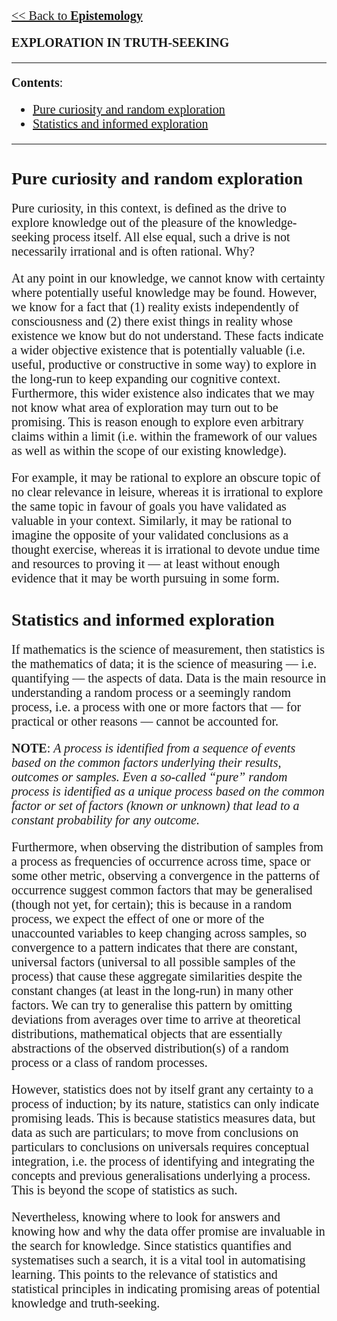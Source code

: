 <style>
    * {font-family: "Times New Roman"}
    p, ol, ul, td {font-size: 20px}
</style>

[<< Back to **Epistemology**](https://pranigopu.github.io/philosophy/epistemology)

**EXPLORATION IN TRUTH-SEEKING**

---

**Contents**:

- [Pure curiosity and random exploration](#pure-curiosity-and-random-exploration)
- [Statistics and informed exploration](#statistics-and-informed-exploration)

---

# Pure curiosity and random exploration
Pure curiosity, in this context, is defined as the drive to explore knowledge out of the pleasure of the knowledge-seeking process itself. All else equal, such a drive is not necessarily irrational and is often rational. Why?

At any point in our knowledge, we cannot know with certainty where potentially useful knowledge may be found. However, we know for a fact that (1) reality exists independently of consciousness and (2) there exist things in reality whose existence we know but do not understand. These facts indicate a wider objective existence that is potentially valuable (i.e. useful, productive or constructive in some way) to explore in the long-run to keep expanding our cognitive context. Furthermore, this wider existence also indicates that we may not know what area of exploration may turn out to be promising. This is reason enough to explore even arbitrary claims within a limit (i.e. within the framework of our values as well as within the scope of our existing knowledge).

For example, it may be rational to explore an obscure topic of no clear relevance in leisure, whereas it is irrational to explore the same topic in favour of goals you have validated as valuable in your context. Similarly, it may be rational to imagine the opposite of your validated conclusions as a thought exercise, whereas it is irrational to devote undue time and resources to proving it — at least without enough evidence that it may be worth pursuing in some form.

# Statistics and informed exploration
If mathematics is the science of measurement, then statistics is the mathematics of data; it is the science of measuring — i.e. quantifying — the aspects of data. Data is the main resource in understanding a random process or a seemingly random process, i.e. a process with one or more factors that — for practical or other reasons — cannot be accounted for.

**NOTE**: _A process is identified from a sequence of events based on the common factors underlying their results, outcomes or samples. Even a so-called “pure” random process is identified as a unique process based on the common factor or set of factors (known or unknown) that lead to a constant probability for any outcome._

Furthermore, when observing the distribution of samples from a process as frequencies of occurrence across time, space or some other metric, observing a convergence in the patterns of occurrence suggest common factors that may be generalised (though not yet, for certain); this is because in a random process, we expect the effect of one or more of the unaccounted variables to keep changing across samples, so convergence to a pattern indicates that there are constant, universal factors (universal to all possible samples of the process) that cause these aggregate similarities despite the constant changes (at least in the long-run) in many other factors. We can try to generalise this pattern by omitting deviations from averages over time to arrive at theoretical distributions, mathematical objects that are essentially abstractions of the observed distribution(s) of a random process or a class of random processes.

However, statistics does not by itself grant any certainty to a process of induction; by its nature, statistics can only indicate promising leads. This is because statistics measures data, but data as such are particulars; to move from conclusions on particulars to conclusions on universals requires conceptual integration, i.e. the process of identifying and integrating the concepts and previous generalisations underlying a process. This is beyond the scope of statistics as such.

Nevertheless, knowing where to look for answers and knowing how and why the data offer promise are invaluable in the search for knowledge. Since statistics quantifies and systematises such a search, it is a vital tool in automatising learning. This points to the relevance of statistics and statistical principles in indicating promising areas of potential knowledge and truth-seeking.